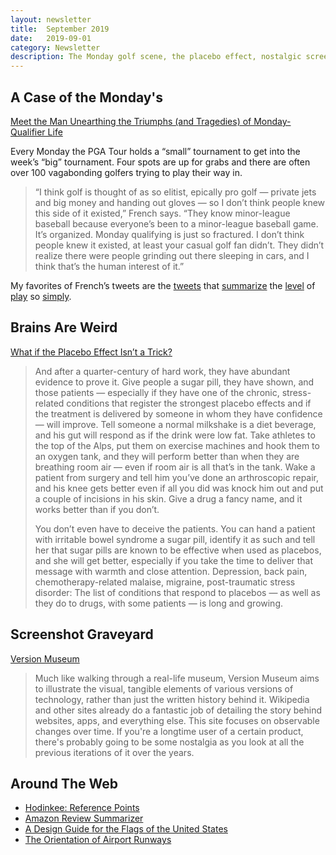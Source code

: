 ```yaml
---
layout: newsletter
title:  September 2019
date:   2019-09-01
category: Newsletter
description: The Monday golf scene, the placebo effect, nostalgic screenshots, be a better Amazon shopper, state flags, and the direction of every U.S. airport runway
---
```


## A Case of the Monday's

[Meet the Man Unearthing the Triumphs (and Tragedies) of Monday-Qualifier Life](https://www.golf.com/news/features/2019/08/14/ryan-french-unearthing-triumphs-tragedies-monday-qualifier-life/ "Meet the man unearthing the triumphs (and tragedies) of Monday-qualifier life")

Every Monday the PGA Tour holds a “small” tournament to get into the week’s “big” tournament. Four spots are up for grabs and there are often over 100 vagabonding golfers trying to play their way in.

> “I think golf is thought of as so elitist, epically pro golf — private jets and big money and handing out gloves — so I don’t think people knew this side of it existed,” French says. “They know minor-league baseball because everyone’s been to a minor-league baseball game. It’s organized. Monday qualifying is just so fractured. I don’t think people knew it existed, at least your casual golf fan didn’t. They didn’t realize there were people grinding out there sleeping in cars, and I think that’s the human interest of it.”

My favorites of French’s tweets are the [tweets](https://twitter.com/acaseofthegolf1/status/1163104881454014466) that [summarize](https://twitter.com/acaseofthegolf1/status/1152708850048471041) the [level](https://twitter.com/acaseofthegolf1/status/1157062316871114752) of [play](https://twitter.com/acaseofthegolf1/status/1162323389069111297) so [simply](https://twitter.com/acaseofthegolf1/status/1162417675894759424).

## Brains Are Weird

[What if the Placebo Effect Isn’t a Trick?](https://www.nytimes.com/2018/11/07/magazine/placebo-effect-medicine.html "What if the Placebo Effect Isn’t a Trick?")

> And after a quarter-century of hard work, they have abundant evidence to prove it. Give people a sugar pill, they have shown, and those patients — especially if they have one of the chronic, stress-related conditions that register the strongest placebo effects and if the treatment is delivered by someone in whom they have confidence — will improve. Tell someone a normal milkshake is a diet beverage, and his gut will respond as if the drink were low fat. Take athletes to the top of the Alps, put them on exercise machines and hook them to an oxygen tank, and they will perform better than when they are breathing room air — even if room air is all that’s in the tank. Wake a patient from surgery and tell him you’ve done an arthroscopic repair, and his knee gets better even if all you did was knock him out and put a couple of incisions in his skin. Give a drug a fancy name, and it works better than if you don’t.
> 
> You don’t even have to deceive the patients. You can hand a patient with irritable bowel syndrome a sugar pill, identify it as such and tell her that sugar pills are known to be effective when used as placebos, and she will get better, especially if you take the time to deliver that message with warmth and close attention. Depression, back pain, chemotherapy-related malaise, migraine, post-traumatic stress disorder: The list of conditions that respond to placebos — as well as they do to drugs, with some patients — is long and growing.
> 

## Screenshot Graveyard

[Version Museum](https://www.versionmuseum.com)

> Much like walking through a real-life museum, Version Museum aims to illustrate the visual, tangible elements of various versions of technology, rather than just the written history behind it. Wikipedia and other sites already do a fantastic job of detailing the story behind websites, apps, and everything else. This site focuses on observable changes over time. If you're a longtime user of a certain product, there's probably going to be some nostalgia as you look at all the previous iterations of it over the years.
> 

## Around The Web

- [Hodinkee: Reference Points](https://www.hodinkee.com/packages/reference-points "Hodinkee: Reference Points")
- [Amazon Review Summarizer](https://thereviewindex.com/us)
- [A Design Guide for the Flags of the United States](https://usflags.design "A design guide for the flags of the United States")
- [The Orientation of Airport Runways](https://trailsofwind.figures.cc "The Orientation of Airport Runways")
